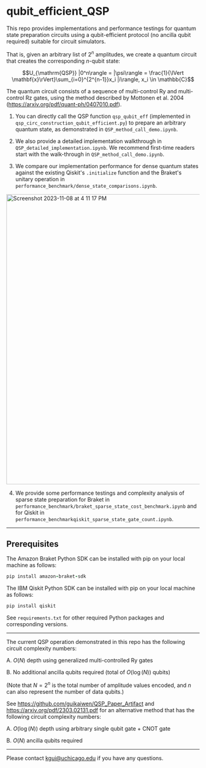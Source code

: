 # qubit_efficient_QSP

This repo provides implementations and performance testings for quantum state preparation circuits using a qubit-efficient protocol (no ancilla qubit required) suitable for circuit simulators. 

That is, given an arbitrary list of $2^n$ amplitudes, we create a quantum circuit that creates the corresponding $n$-qubit state:

$$U_{\mathrm{QSP}} |0^n\rangle = |\psi\rangle = \frac{1}{\lVert \mathbf{x}\rVert}\sum_{i=0}^{2^{n-1}}x_i |i\rangle, x_i \in \mathbb{C}$$

The quantum circuit consists of a sequence of multi-control Ry and multi-control Rz gates, using the method described by Mottonen et al. 2004 (https://arxiv.org/pdf/quant-ph/0407010.pdf).

1. You can directly call the QSP function `qsp_qubit_eff` (implemented in `qsp_circ_construction_qubit_efficient.py`) to prepare an arbitrary quantum state, as demonstrated in `QSP_method_call_demo.ipynb`.

2. We also provide a detailed implementation walkthrough in `QSP_detailed_implementation.ipynb`. We recommend first-time readers start with the walk-through in `QSP_method_call_demo.ipynb`.

3. We compare our implementation performance for dense quantum states against the existing Qiskit's `.initialize` function and the Braket's unitary operation in `performance_benchmark/dense_state_comparisons.ipynb`.

<img width="756" alt="Screenshot 2023-11-08 at 4 11 17 PM" src="https://github.com/guikaiwen/qubit_efficient_QSP/assets/24789128/8dfcc84d-40c8-42d2-9f36-d9dbbd931f71">

4. We provide some performance testings and complexity analysis of sparse state preparation for Braket in `performance_benchmark/braket_sparse_state_cost_benchmark.ipynb` and for Qiskit in `performance_benchmarkqiskit_sparse_state_gate_count.ipynb`.

-------------------------------
## Prerequisites

The Amazon Braket Python SDK can be installed with pip on your local machine as follows:
```ruby
pip install amazon-braket-sdk
```

The IBM Qiskit Python SDK can be installed with pip on your local machine as follows:
```ruby
pip install qiskit
```

See `requirements.txt` for other required Python packages and corresponding versions.

-------------------------------
The current QSP operation demonstrated in this repo has the following circuit complexity numbers:

A. $O(N)$ depth using generalized multi-controlled Ry gates

B. No additional ancilla qubits required (total of $O(\log(N))$ qubits)

(Note that $N = 2^n$ is the total number of amplitude values encoded, and $n$ can also represent the number of data qubits.)

See https://github.com/guikaiwen/QSP_Paper_Artifact and https://arxiv.org/pdf/2303.02131.pdf for an alternative method that has the following circuit complexity numbers:

A. $O(\log(N))$ depth using arbitrary single qubit gate + CNOT gate

B. $O(N)$ ancilla qubits required

-------------------------------
Please contact kgui@uchicago.edu if you have any questions.

